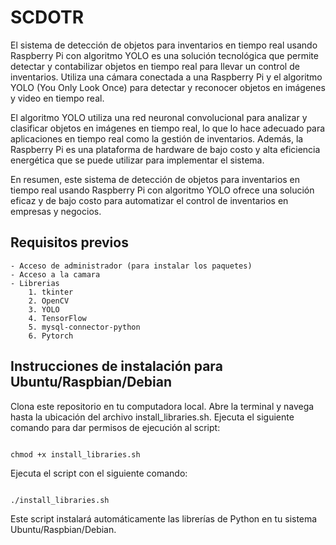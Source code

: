 # SCDOTR

El sistema de detección de objetos para inventarios en tiempo real usando Raspberry Pi con algoritmo YOLO es una solución tecnológica que permite detectar y contabilizar objetos en tiempo real para llevar un control de inventarios. Utiliza una cámara conectada a una Raspberry Pi y el algoritmo YOLO (You Only Look Once) para detectar y reconocer objetos en imágenes y video en tiempo real.

El algoritmo YOLO utiliza una red neuronal convolucional para analizar y clasificar objetos en imágenes en tiempo real, lo que lo hace adecuado para aplicaciones en tiempo real como la gestión de inventarios. Además, la Raspberry Pi es una plataforma de hardware de bajo costo y alta eficiencia energética que se puede utilizar para implementar el sistema.

En resumen, este sistema de detección de objetos para inventarios en tiempo real usando Raspberry Pi con algoritmo YOLO ofrece una solución eficaz y de bajo costo para automatizar el control de inventarios en empresas y negocios.


## Requisitos previos

    - Acceso de administrador (para instalar los paquetes)
    - Acceso a la camara
    - Librerias
        1. tkinter
        2. OpenCV
        3. YOLO
        4. TensorFlow
        5. mysql-connector-python
        6. Pytorch

## Instrucciones de instalación para Ubuntu/Raspbian/Debian

Clona este repositorio en tu computadora local. Abre la terminal y navega hasta la ubicación del archivo install_libraries.sh.
Ejecuta el siguiente comando para dar permisos de ejecución al script:

```shell

chmod +x install_libraries.sh
```

Ejecuta el script con el siguiente comando:

```shell

./install_libraries.sh
```

Este script instalará automáticamente las librerías de Python en tu sistema Ubuntu/Raspbian/Debian.
